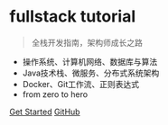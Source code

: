 # fullstack tutorial

> 全栈开发指南，架构师成长之路

<!-- - 后台技术栈/全栈开发/架构师之路，秋招/春招/校招/面试 -->
- 操作系统、计算机网络、数据库与算法
- Java技术栈、微服务、分布式系统架构
- Docker、Git工作流、正则表达式
- from zero to hero

<script type="text/javascript" src="//quote.51.la/q?id=19815069&mb=4"></script>

[Get Started](introduction)
[GitHub](https://github.com/frank-lam/fullstack-tutorial)

